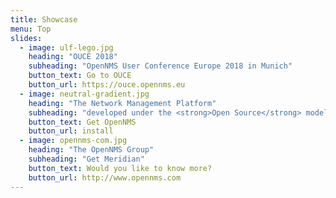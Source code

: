 ```yaml
---
title: Showcase
menu: Top
slides:
  - image: ulf-lego.jpg
    heading: "OUCE 2018"
    subheading: "OpenNMS User Conference Europe 2018 in Munich"
    button_text: Go to OUCE
    button_url: https://ouce.opennms.eu
  - image: neutral-gradient.jpg
    heading: "The Network Management Platform"
    subheading: "developed under the <strong>Open Source</strong> model"
    button_text: Get OpenNMS
    button_url: install
  - image: opennms-com.jpg
    heading: "The OpenNMS Group"
    subheading: "Get Meridian"
    button_text: Would you like to know more?
    button_url: http://www.opennms.com
---
```


